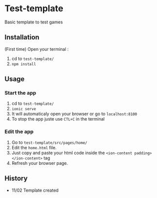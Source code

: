 # Test-template
Basic template to test games

## Installation 

(First time)
Open your terminal :
1. cd to `test-template/`
2. `npm install`


## Usage

### Start the app
1. cd to `test-template/`
2. `ionic serve`
3. It will automaticaly open your browser or go to `localhost:8100`
4. To stop the app juste use `CTL+C` in the terminal

### Edit the app
1. Go to `test-template/src/pages/home/`
2. Edit the `home.html` file.
3. Just copy and paste your html code inside the `<ion-content padding></ion-content>` tag
4. Refresh your browser page.

## History
- 11/02 Template created

